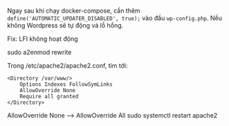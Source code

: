 Ngay sau khi chạy docker-compose, cần thêm `define('AUTOMATIC_UPDATER_DISABLED', true);` vào đầu `wp-config.php`. Nếu không Wordpress sẽ tự động vá lỗ hổng.

Fix: LFI không hoạt động

sudo a2enmod rewrite

Trong /etc/apache2/apache2.conf, tìm tới:

```
<Directory /var/www/>
	Options Indexes FollowSymLinks
	AllowOverride None
	Require all granted
</Directory>
```

AllowOverride None --> AllowOverride All
sudo systemctl restart apache2
